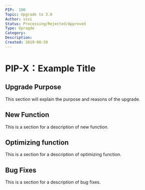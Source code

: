 ```yaml
---
PIP:  100
Topic: Upgrade to 3.0
Author: vivi 
Status: Processing/Rejected/Approved 
Type: Upragde
Category:
Description: 
Created: 2019-08-20
---
```


# PIP-X：Example Title

## Upgrade Purpose

This section will explain the purpose and reasons of the upgrade.

## New Function

This is a section for a description of new function.

## Optimizing function

This is a section for a description of optimizing function.

## Bug Fixes

This is a section for a description of bug fixes.
